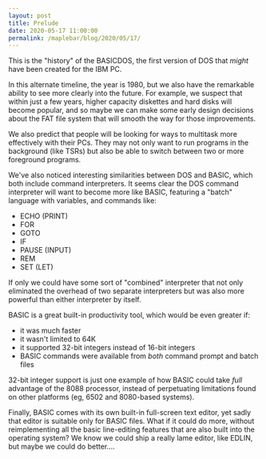 ```yaml
---
layout: post
title: Prelude
date: 2020-05-17 11:00:00
permalink: /maplebar/blog/2020/05/17/
---
```


This is the "history" of the BASICDOS, the first version of DOS that *might*
have been created for the IBM PC.

In this alternate timeline, the year is 1980, but we also have the remarkable
ability to see more clearly into the future.  For example, we suspect that
within just a few years, higher capacity diskettes and hard disks will become
popular, and so maybe we can make some early design decisions about the FAT
file system that will smooth the way for those improvements.

We also predict that people will be looking for ways to multitask more
effectively with their PCs.  They may not only want to run programs in the
background (like TSRs) but also be able to switch between two or more
foreground programs.

We've also noticed interesting similarities between DOS and BASIC, which
both include command interpreters.  It seems clear the DOS command interpreter
will want to become more like BASIC, featuring a "batch" language with
variables, and commands like:

 - ECHO (PRINT)
 - FOR
 - GOTO
 - IF
 - PAUSE (INPUT)
 - REM
 - SET (LET)

If only we could have some sort of "combined" interpreter that not only
eliminated the overhead of two separate interpreters but was also more powerful
than either interpreter by itself.

BASIC is a great built-in productivity tool, which would be even greater if:

 - it was much faster
 - it wasn't limited to 64K
 - it supported 32-bit integers instead of 16-bit integers
 - BASIC commands were available from *both* command prompt and batch files

32-bit integer support is just one example of how BASIC could take *full*
advantage of the 8088 processor, instead of perpetuating limitations found on
other platforms (eg, 6502 and 8080-based systems).

Finally, BASIC comes with its own built-in full-screen text editor, yet
sadly that editor is suitable only for BASIC files.  What if it could do more,
without reimplementing all the basic line-editing features that are also built
into the operating system?  We know we could ship a really lame editor, like
EDLIN, but maybe we could do better....
